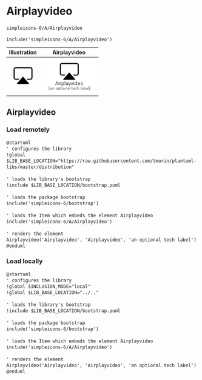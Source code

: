 # Airplayvideo


```text
simpleicons-6/A/Airplayvideo
```

```text
include('simpleicons-6/A/Airplayvideo')
```



| Illustration | Airplayvideo |
| :---: | :---: |
| ![illustration for Illustration](../../simpleicons-6/A/Airplayvideo.png) | ![illustration for Airplayvideo](../../simpleicons-6/A/Airplayvideo.Local.png) |




## Airplayvideo

### Load remotely
```plantuml
@startuml
' configures the library
!global $LIB_BASE_LOCATION="https://raw.githubusercontent.com/tmorin/plantuml-libs/master/distribution"

' loads the library's bootstrap
!include $LIB_BASE_LOCATION/bootstrap.puml

' loads the package bootstrap
include('simpleicons-6/bootstrap')

' loads the Item which embeds the element Airplayvideo
include('simpleicons-6/A/Airplayvideo')

' renders the element
Airplayvideo('Airplayvideo', 'Airplayvideo', 'an optional tech label')
@enduml
```

### Load locally
```plantuml
@startuml
' configures the library
!global $INCLUSION_MODE="local"
!global $LIB_BASE_LOCATION="../.."

' loads the library's bootstrap
!include $LIB_BASE_LOCATION/bootstrap.puml

' loads the package bootstrap
include('simpleicons-6/bootstrap')

' loads the Item which embeds the element Airplayvideo
include('simpleicons-6/A/Airplayvideo')

' renders the element
Airplayvideo('Airplayvideo', 'Airplayvideo', 'an optional tech label')
@enduml
```

